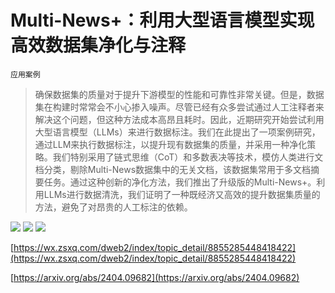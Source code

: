 # Multi-News+：利用大型语言模型实现高效数据集净化与注释
`应用案例`
> 确保数据集的质量对于提升下游模型的性能和可靠性非常关键。但是，数据集在构建时常常会不小心掺入噪声。尽管已经有众多尝试通过人工注释者来解决这个问题，但这种方法成本高昂且耗时。因此，近期研究开始尝试利用大型语言模型（LLMs）来进行数据标注。我们在此提出了一项案例研究，通过LLM来执行数据标注，以提升现有数据集的质量，并采用一种净化策略。我们特别采用了链式思维（CoT）和多数表决等技术，模仿人类进行文档分类，剔除Multi-News数据集中的无关文档，该数据集常用于多文档摘要任务。通过这种创新的净化方法，我们推出了升级版的Multi-News+。利用LLMs进行数据清洗，我们证明了一种既经济又高效的提升数据集质量的方法，避免了对昂贵的人工标注的依赖。

![](https://raw.githubusercontent.com/HuggingAGI/HuggingArxiv/main/paper_images/2404.09682/fig_framework.png)
![](https://raw.githubusercontent.com/HuggingAGI/HuggingArxiv/main/paper_images/2404.09682/fig_histogram.png)
![](https://raw.githubusercontent.com/HuggingAGI/HuggingArxiv/main/paper_images/2404.09682/fig_screenshot.png)

[https://wx.zsxq.com/dweb2/index/topic_detail/8855285448418422](https://wx.zsxq.com/dweb2/index/topic_detail/8855285448418422)

[https://arxiv.org/abs/2404.09682](https://arxiv.org/abs/2404.09682)